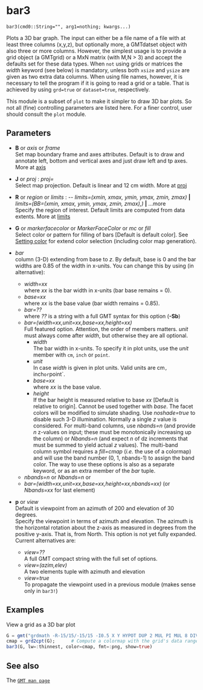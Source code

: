 # bar3

	bar3(cmd0::String="", arg1=nothing; kwargs...)

Plots a 3D bar graph. The input can either be a file name of a file with at least three columns (x,y,z),
but optionally more, a GMTdatset object with also three or more columns. However, the simplest usage is
to provide a grid object (a GMTgrid) or a MxN matrix (with M,N > 3) and accept the defaults set for these
data types. When `not` using grids or matrices the *width* keyword (see below) is mandatory, unless both
`xsize` and `ysize` are given as two extra data columns. When using file names, however, it is necessary
to tell the program if it is going to read a grid or a table. That is achieved by using ``grd=true`` or
``dataset=true``, respectively.

This module is a subset of `plot` to make it simpler to draw 3D bar plots. So not all (fine)
controlling parameters are listed here. For a finer control, user should consult the `plot` module.

Parameters
----------

- **B** or *axis* or *frame*\
  Set map boundary frame and axes attributes. Default is to draw and annotate left, bottom and vertical
  axes and just draw left and tp axes. More at [axis](@ref)

- **J** or *proj* : *proj=<parameters>*\
  Select map projection. Default is linear and 12 cm width. More at [proj](@ref)

- **R** or *region* or *limits* : -- *limits=(xmin, xmax, ymin, ymax, zmin, zmax)* **|** *limits=(BB=(xmin, xmax, ymin, ymax, zmin, zmax),)*
   **|** ...more\
   Specify the region of interest. Default limits are computed from data extents. More at [limits](@ref)

- **G** or *markerfacecolor* or *MarkerFaceColor* or *mc* or *fill*\
   Select color or pattern for filling of bars [Default is default color]. See [Setting color](@ref) for extend
   color selection (including color map generation).

- *bar*\
   column (3-D) extending from base to *z*. By default, base is 0 and the bar widths are 0.85 of the width in
   x-units. You can change this by using (in alternative):
     - *width=xx*\
        where *xx* is the bar width in x-units (bar base remains = 0).
     - *base=xx*\
        where *xx* is the base value (bar width remains = 0.85).
     - *bar=??*\
        where *??* is a string with a full GMT syntax for this option (**-Sb**)
     - *bar=(width=xx,unit=xx,base=xx,height=xx)*\
        Full featured option. Attention, the order of members matters. *unit* must always come after *width*,
        but otherwise they are all optional.
       - *width*\
          The bar width in x-units. To specify it in plot units, use the *unit* member with `cm`, `inch` or `point`.
       - *unit*\
          In case *width* is given in plot units. Valid units are cm`, `inch` or `point`.
       - *base=xx*\
          where *xx* is the base value.
       - *height*\
          If the bar height is measured relative to base *xx* [Default is relative to origin].
          Cannot be used together with *base*.
   The facet colors will be modified to simulate shading. Use *noshade=true* to disable such 3-D illumination.
   Normally a single *z* value is considered. For multi-band columns, use *nbands=n* (and provide *n* z-values
   on input; these must be monotonically increasing up the column) or *Nbands=n* (and expect *n* of dz
   increments that must be summed to yield actual *z* values). The multi-band column symbol requires a
   *fill=cmap* (*i.e.* the use of a colormap) and will use the band number (0, 1, nbands-1) to assign the band
   color. The way to use these options is also as a separate keyword, or as an extra member of the *bar* tuple.
     - *nbands=n* or *Nbands=n*
   or
     - *bar=(width=xx,unit=xx,base=xx,height=xx,nbands=xx)*  (or *Nbands=xx* for last element)

- **p** or *view*\
   Default is viewpoint from an azimuth of 200 and elevation of 30 degrees.\
   Specify the viewpoint in terms of azimuth and elevation. The azimuth is the horizontal rotation about the z-axis as measured in degrees from the positive y-axis. That is, from North. This option is not yet fully
   expanded. Current alternatives are:
     - *view=??*\
        A full GMT compact string with the full set of options.
     - *view=(azim,elev)*\
        A two elements tuple with azimuth and elevation
     - *view=true*\
        To propagate the viewpoint used in a previous module (makes sense only in ``bar3!``)

Examples
--------

View a grid as a 3D bar plot

```julia
G = gmt("grdmath -R-15/15/-15/15 -I0.5 X Y HYPOT DUP 2 MUL PI MUL 8 DIV COS EXCH NEG 10 DIV EXP MUL =");
cmap = grd2cpt(G);      # Compute a colormap with the grid's data range
bar3(G, lw=:thinnest, color=cmap, fmt=:png, show=true)
```

See also
--------

The [`GMT man page`](https://gmt.soest.hawaii.edu/doc/latest/plot.html)